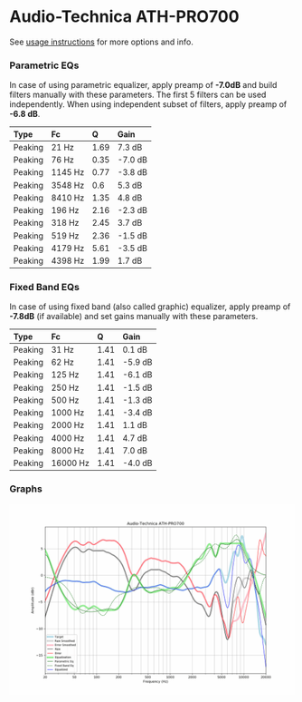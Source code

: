 # Audio-Technica ATH-PRO700
See [usage instructions](https://github.com/jaakkopasanen/AutoEq#usage) for more options and info.

### Parametric EQs
In case of using parametric equalizer, apply preamp of **-7.0dB** and build filters manually
with these parameters. The first 5 filters can be used independently.
When using independent subset of filters, apply preamp of **-6.8 dB**.

| Type    | Fc      |    Q | Gain    |
|:--------|:--------|:-----|:--------|
| Peaking | 21 Hz   | 1.69 | 7.3 dB  |
| Peaking | 76 Hz   | 0.35 | -7.0 dB |
| Peaking | 1145 Hz | 0.77 | -3.8 dB |
| Peaking | 3548 Hz | 0.6  | 5.3 dB  |
| Peaking | 8410 Hz | 1.35 | 4.8 dB  |
| Peaking | 196 Hz  | 2.16 | -2.3 dB |
| Peaking | 318 Hz  | 2.45 | 3.7 dB  |
| Peaking | 519 Hz  | 2.36 | -1.5 dB |
| Peaking | 4179 Hz | 5.61 | -3.5 dB |
| Peaking | 4398 Hz | 1.99 | 1.7 dB  |

### Fixed Band EQs
In case of using fixed band (also called graphic) equalizer, apply preamp of **-7.8dB**
(if available) and set gains manually with these parameters.

| Type    | Fc       |    Q | Gain    |
|:--------|:---------|:-----|:--------|
| Peaking | 31 Hz    | 1.41 | 0.1 dB  |
| Peaking | 62 Hz    | 1.41 | -5.9 dB |
| Peaking | 125 Hz   | 1.41 | -6.1 dB |
| Peaking | 250 Hz   | 1.41 | -1.5 dB |
| Peaking | 500 Hz   | 1.41 | -1.3 dB |
| Peaking | 1000 Hz  | 1.41 | -3.4 dB |
| Peaking | 2000 Hz  | 1.41 | 1.1 dB  |
| Peaking | 4000 Hz  | 1.41 | 4.7 dB  |
| Peaking | 8000 Hz  | 1.41 | 7.0 dB  |
| Peaking | 16000 Hz | 1.41 | -4.0 dB |

### Graphs
![](./Audio-Technica%20ATH-PRO700.png)